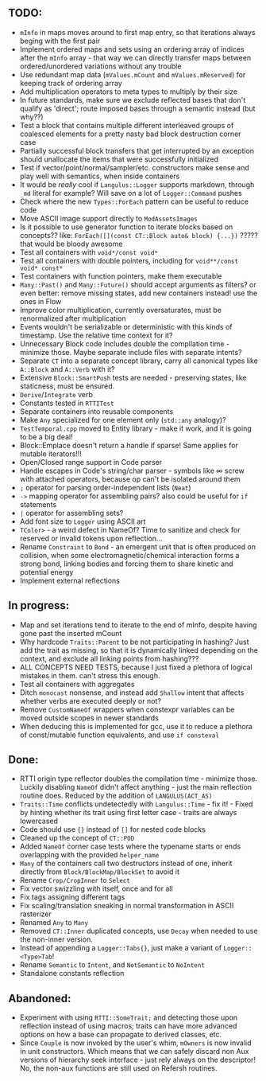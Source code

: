 ﻿## TODO:
- `mInfo` in maps moves around to first map entry, so that iterations always beging with the first pair
- Implement ordered maps and sets using an ordering array of indices after the `mInfo` array - that way we can directly transfer maps between ordered/unordered variations without any trouble
- Use redundant map data (`mValues.mCount` and `mValues.mReserved`) for keeping track of ordering array
- Add multiplication operators to meta types to multiply by their size
- In future standards, make sure we exclude reflected bases that don't qualify as 'direct'; route imposed bases through a semantic instead (but why??)
- Test a block that contains multiple different interleaved groups of coalesced elements for a pretty nasty bad block destruction corner case
- Partially successful block transfers that get interrupted by an exception should unallocate the items that were successfully initialized
- Test if vector/point/normal/sampler/etc. constructors make sense and play well with semantics, when inside containers
- It would be _really_ cool if `Langulus::Logger` supports markdown, through `_md` literal for example? Will save on a lot of `Logger::Command` pushes
- Check where the new `Types::ForEach` pattern can be useful to reduce code
- Move ASCII image support directly to `ModAssetsImages`
- Is it possible to use generator function to iterate blocks based on concepts?? like: `ForEach([](const CT::Block auto& block) {...})` ????? that would be bloody awesome
- Test all containers with `void*/const void*`
- Test all containers with double pointers, including for `void**/const void* const*`
- Test containers with function pointers, make them executable
- `Many::Past()` and `Many::Future()` should accept arguments as filters? or even better: remove missing states, add new containers instead! use the ones in Flow
- Improve color multiplication, currently oversaturates, must be renormalized after multiplication
- Events wouldn't be serializable or deterministic with this kinds of timestamp. Use the relative time context for it?
- Unnecessary Block code includes double the compilation time - minimize those. Maybe separate include files with separate intents?
- Separate `CT` into a separate concept library, carry all canonical types like `A::Block` and `A::Verb` with it?
- Extensive `Block::SmartPush` tests are needed - preserving states, like staticness, must be ensured.
- `Derive`/`Integrate` verb
- Constants tested in `RTTITest`
- Separate containers into reusable components
- Make `Any` specialized for one element only (`std::any` analogy)?
- `TestTemporal.cpp` moved to Entity library - make it work, and it is going to be a big deal!
- Block::Emplace doesn't return a handle if sparse! Same applies for mutable iterators!!!
- Open/Closed range support in Code parser
- Handle escapes in Code's string/char parser - symbols like ∞ screw with attached operators, because op can't be isolated around them
- `;` operator for parsing order-independent lists (`Neat`)
- `->` mapping operator for assembling pairs? also could be useful for `if` statements
- `|` operator for assembling sets?
- Add font size to `Logger` using ASCII art
- `TColor>` - a weird defect in NameOf? Time to sanitize and check for reserved or invalid tokens upon reflection...
- Rename `Constraint` to `Bond` - an emergent unit that is often produced on collision, when some electromagnetic/chemical interaction forms a strong bond, linking bodies and forcing them to share kinetic and potential energy
- Implement external reflections

## In progress:
- Map and set iterations tend to iterate to the end of mInfo, despite having gone past the inserted mCount
- Why hardcode `Traits::Parent` to be not participating in hashing? Just add the trait as missing, so that it is dynamically linked depending on the context, and exclude all linking points from hashing???
- ALL CONCEPTS NEED TESTS, because I just fixed a plethora of logical mistakes in them. can't stress this enough.
- Test all containers with aggregates
- Ditch `monocast` nonsense, and instead add `Shallow` intent that affects whether verbs are executed deeply or not?
- Remove `CustomNameOf` wrappers when constexpr variables can be moved outside scopes in newer standards
- When deducing this is implemented for gcc, use it to reduce a plethora of const/mutable function equivalents, and use `if consteval`

## Done:
- RTTI origin type reflector doubles the compilation time - minimize those. Luckily disabling `NameOf` didn't affect anything - just the main reflection routine does. Reduced by the addition of `LANGULUS(ACT_AS)`
- `Traits::Time` conflicts undetectedly with `Langulus::Time` - fix it! - Fixed by hinting whether its trait using first letter case - traits are always lowercased
- Code should use `{}` instead of `[]` for nested code blocks
- Cleaned up the concept of `CT::POD`
- Added `NameOf` corner case tests where the typename starts or ends overlapping with the provided `helper_name`
- `Many` of the containers call two destructors instead of one, inherit directly from `Block/BlockMap/BlockSet` to avoid it
- Rename `Crop/CropInner` to `Select`
- Fix vector swizzling with itself, once and for all
- Fix tags assigning different tags
- Fix scaling/translation sneaking in normal transformation in ASCII rasterizer
- Renamed `Any` to `Many`
- Removed `CT::Inner` duplicated concepts, use `Decay` when needed to use the non-inner version.
- Instead of appending a `Logger::Tabs{}`, just make a variant of `Logger::<Type>Tab`!
- Rename `Semantic` to `Intent`, and `NotSemantic` to `NoIntent`
- Standalone constants reflection

## Abandoned:
- Experiment with using `RTTI::SomeTrait;` and detecting those upon reflection instead of using macros; traits can have more advanced options on how a base can propagate to derived classes, etc.
- Since `Couple` is now invoked by the user's whim, `mOwners` is now invalid in unit constructors. Which means that we can safely discard non Aux versions of hierarchy seek interface - just rely always on the descriptor! No, the non-aux functions are still used on Refersh routines.
